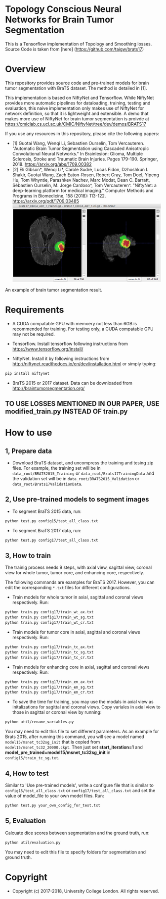 # Topology Conscious Neural Networks for Brain Tumor Segmentation
This is a Tensorflow implementation of Topology and Smoothing losses. Source Code is taken from [here] (https://github.com/taigw/brats17)
# Overview
This repository provides source code and pre-trained models for brain tumor segmentation with BraTS dataset. The method is detailed in [1].

This implementation is based on NiftyNet and Tensorflow. While NiftyNet provides more automatic pipelines for dataloading, training, testing and evaluation, this naive implementation only makes use of NiftyNet for network definition, so that it is lightweight and extensible. A demo that makes more use of NiftyNet for brain tumor segmentation is proivde at
https://cmiclab.cs.ucl.ac.uk/CMIC/NiftyNet/tree/dev/demos/BRATS17

If you use any resources in this repository, please cite the following papers:

* [1] Guotai Wang, Wenqi Li, Sebastien Ourselin, Tom Vercauteren. "Automatic Brain Tumor Segmentation using Cascaded Anisotropic Convolutional Neural Networks." In Brainlesion: Glioma, Multiple Sclerosis, Stroke and Traumatic Brain Injuries. Pages 179-190. Springer, 2018. https://arxiv.org/abs/1709.00382
* [2] Eli Gibson*, Wenqi Li*, Carole Sudre, Lucas Fidon, Dzhoshkun I. Shakir, Guotai Wang, Zach Eaton-Rosen, Robert Gray, Tom Doel, Yipeng Hu, Tom Whyntie, Parashkev Nachev, Marc Modat, Dean C. Barratt, Sébastien Ourselin, M. Jorge Cardoso^, Tom Vercauteren^.
"NiftyNet: a deep-learning platform for medical imaging." Computer Methods and Programs in Biomedicine, 158 (2018): 113-122. https://arxiv.org/pdf/1709.03485
![A slice from BRATS17](./data/example_seg.png)

An example of brain tumor segmentation result.

# Requirements
* A CUDA compatable GPU with memoery not less than 6GB is recommended for training. For testing only, a CUDA compatable GPU may not be required.

* Tensorflow. Install tensorflow following instructions from https://www.tensorflow.org/install/

* NiftyNet. Install it by following instructions from http://niftynet.readthedocs.io/en/dev/installation.html or simply typing:
```bash
pip install niftynet
```

* BraTS 2015 or 2017 dataset. Data can be downloaded from http://braintumorsegmentation.org/

## TO USE LOSSES MENTIONED IN OUR PAPER, USE modified_train.py INSTEAD OF train.py

# How to use
## 1, Prepare data
* Download BraTS dataset, and uncompress the training and tesing zip files. For example, the training set will be in `data_root/BRATS2015_Training` or `data_root/Brats17TrainingData` and the validation set will be in `data_root/BRATS2015_Validation` or `data_root/Brats17ValidationData`.

## 2, Use pre-trained models to segment images
* To segment BraTS 2015 data, run:

```bash
python test.py config15/test_all_class.txt
```
* To segment BraTS 2017 data, run:

```bash 
python test.py config17/test_all_class.txt
```


## 3, How to train
The trainig process needs 9 steps, with axial view, sagittal view, coronal view for whole tumor, tumor core, and enhancing core, respectively.

The following commands are examples for BraTS 2017. However, you can edit the corresponding `*.txt` files for different configurations.

* Train models for whole tumor in axial, sagittal and coronal views respectively. Run: 

```bash
python train.py config17/train_wt_ax.txt
python train.py config17/train_wt_sg.txt
python train.py config17/train_wt_cr.txt
```
* Train models for tumor core in axial, sagittal and coronal views respectively. Run: 

```bash
python train.py config17/train_tc_ax.txt
python train.py config17/train_tc_sg.txt
python train.py config17/train_tc_cr.txt
```
* Train models for enhancing core in axial, sagittal and coronal views respectively. Run: 

```bash
python train.py config17/train_en_ax.txt
python train.py config17/train_en_sg.txt
python train.py config17/train_en_cr.txt
```

* To save the time for training, you may use the modals in axial view as initalizations for sagittal and coronal views. Copy variales in axial view to those in sagittal or coronal view by running:

```bash
python util/rename_variables.py
```

You may need to edit this file to set different parameters. As an example for Brats 2015, after running this command, you will see a model named `model15/msnet_tc32sg_init` that is copied from `model15/msnet_tc32_20000.ckpt`. Then just set **start_iteration=1** and **model_pre_trained=model15/msnet_tc32sg_init** in `config15/train_tc_sg.txt`. 



## 4, How to test
Similar to 'Use pre-trained models', write a configure file that is similar to `config15/test_all_class.txt` or `config17/test_all_class.txt` and 
set the value of model_file to your own model files. Run:
```bash
python test.py your_own_config_for_test.txt
```

## 5, Evaluation
Calcuate dice scores between segmentation and the ground truth, run:
```bash
python util/evaluation.py
```
You may need to edit this file to  specify folders for segmentation and ground truth. 

# Copyright
* Copyright (c) 2017-2018, University College London. All rights reserved.
